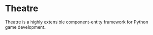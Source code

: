 Theatre
=======

Theatre is a highly extensible component-entity framework for Python game development.